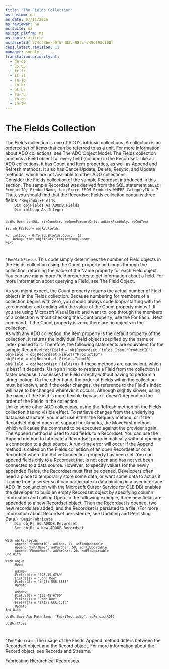 ```yaml
---
title: "The Fields Collection"
ms.custom: na
ms.date: 07/11/2016
ms.reviewer: na
ms.suite: na
ms.tgt_pltfrm: na
ms.topic: article
ms.assetid: 574cf36e-e5f5-403b-983c-749ef93c108f
caps.latest.revision: 11
manager: sonalm
translation.priority.ht: 
  - de-de
  - es-es
  - fr-fr
  - it-it
  - ja-jp
  - ko-kr
  - pt-br
  - ru-ru
  - zh-cn
  - zh-tw
---
```

# The Fields Collection
<?xml version="1.0" encoding="utf-8"?>
<developerReferenceWithoutSyntaxDocument xmlns="http://ddue.schemas.microsoft.com/authoring/2003/5" xmlns:xlink="http://www.w3.org/1999/xlink" xmlns:xsi="http://www.w3.org/2001/XMLSchema-instance" xsi:schemaLocation="http://ddue.schemas.microsoft.com/authoring/2003/5 http://dduestorage.blob.core.windows.net/ddueschema/developer.xsd">
  <introduction>
    <para>The <legacyBold>Fields</legacyBold> collection is one of ADO's intrinsic collections. A collection is an ordered set of items that can be referred to as a unit. For more information about ADO collections, see <legacyLink xlink:href="7a745aae-9372-49b6-8dae-b9c93e5f3216">The ADO Object Model</legacyLink>.</para>
    <para>The <legacyBold>Fields</legacyBold> collection contains a <legacyBold>Field</legacyBold> object for every field (column) in the <legacyBold>Recordset</legacyBold>. Like all ADO collections, it has <legacyBold>Count</legacyBold> and <legacyBold>Item</legacyBold> properties, as well as <legacyBold>Append</legacyBold> and <legacyBold>Refresh</legacyBold> methods. It also has <legacyBold>CancelUpdate</legacyBold>, <legacyBold>Delete</legacyBold>, <legacyBold>Resync</legacyBold>, and <legacyBold>Update</legacyBold> methods, which are not available to other ADO collections.</para>
  </introduction>
  <section>
    <title>Examining the Fields Collection</title>
    <content>
      <para>Consider the <legacyBold>Fields</legacyBold> collection of the sample <legacyBold>Recordset</legacyBold> introduced in this section. The sample <legacyBold>Recordset</legacyBold> was derived from the SQL statement</para>
      <code>SELECT ProductID, ProductName, UnitPrice FROM Products WHERE CategoryID = 7</code>
      <para>Thus, you should find that the <legacyBold>Recordset</legacyBold> <legacyBold>Fields</legacyBold> collection contains three fields.</para>
      <code>'BeginWalkFields
    Dim objFields As ADODB.Fields
    Dim intLoop As Integer
    
    objRs.Open strSQL, strConnStr, adOpenForwardOnly, adLockReadOnly, adCmdText
    
    Set objFields = objRs.Fields
    
    For intLoop = 0 To (objFields.Count - 1)
        Debug.Print objFields.Item(intLoop).Name
    Next
'EndWalkFields</code>
      <para>This code simply determines the number of <legacyBold>Field</legacyBold> objects in the <legacyBold>Fields</legacyBold> collection using the <legacyBold>Count</legacyBold> property and loops through the collection, returning the value of the <legacyBold>Name</legacyBold> property for each <legacyBold>Field</legacyBold> object. You can use many more <legacyBold>Field</legacyBold> properties to get information about a field. For more information about querying a <legacyBold>Field</legacyBold>, see <legacyLink xlink:href="7d1c4ad5-4be3-42ab-b516-e7133ca300bc">The Field Object</legacyLink>.</para>
    </content>
  </section>
  <section>
    <title>Counting Columns</title>
    <content>
      <para>As you might expect, the <legacyBold>Count</legacyBold> property returns the actual number of <legacyBold>Field</legacyBold> objects in the <legacyBold>Fields</legacyBold> collection. Because numbering for members of a collection begins with zero, you should always code loops starting with the zero member and ending with the value of the <legacyBold>Count</legacyBold> property minus 1. If you are using Microsoft Visual Basic and want to loop through the members of a collection without checking the <legacyBold>Count</legacyBold> property, use the <legacyBold>For</legacyBold> <legacyBold>Each...Next</legacyBold> command.</para>
      <para>If the <legacyBold>Count</legacyBold> property is zero, there are no objects in the collection.</para>
    </content>
  </section>
  <section>
    <title>Getting to the Field</title>
    <content>
      <para>As with any ADO collection, the <legacyBold>Item</legacyBold> property is the default property of the collection. It returns the individual <legacyBold>Field</legacyBold> object specified by the name or index passed to it. Therefore, the following statements are equivalent for the sample <legacyBold>Recordset</legacyBold>:</para>
      <code>objField = objRecordset.Fields.Item("ProductID")
objField = objRecordset.Fields("ProductID")
objField = objRecordset.Fields.Item(0)
objField = objRecordset.Fields(0)</code>
      <para>If these methods are equivalent, which is best? It depends. Using an index to retrieve a <legacyBold>Field</legacyBold> from the collection is faster because it accesses the <legacyBold>Field</legacyBold> directly without having to perform a string lookup. On the other hand, the order of <legacyBold>Fields</legacyBold> within the collection must be known, and if the order changes, the reference to the <legacyBold>Field's</legacyBold> index will have to be changed wherever it occurs. Although slightly slower, using the name of the <legacyBold>Field</legacyBold> is more flexible because it doesn't depend on the order of the <legacyBold>Fields</legacyBold> in the collection.</para>
    </content>
  </section>
  <section>
    <title>Using the Refresh Method</title>
    <content>
      <para>Unlike some other ADO collections, using the <legacyBold>Refresh</legacyBold> method on the <legacyBold>Fields</legacyBold> collection has no visible effect. To retrieve changes from the underlying database structure, you must use either the <legacyBold>Requery</legacyBold> method, or if the <legacyBold>Recordset</legacyBold> object does not support bookmarks, the <legacyBold>MoveFirst</legacyBold> method, which will cause the command to be executed against the provider again.</para>
    </content>
  </section>
  <section>
    <title>Adding Fields to a Recordset</title>
    <content>
      <para>The <legacyBold>Append</legacyBold> method is used to add fields to a <legacyBold>Recordset</legacyBold>. </para>
      <para>You can use the <legacyBold>Append</legacyBold> method to fabricate a <legacyBold>Recordset</legacyBold> programmatically without opening a connection to a data source. A run-time error will occur if the <legacyBold>Append</legacyBold> method is called on the <legacyBold>Fields</legacyBold> collection of an open <legacyBold>Recordset</legacyBold> or on a <legacyBold>Recordset</legacyBold> where the <legacyBold>ActiveConnection</legacyBold> property has been set. You can append fields only to a <legacyBold>Recordset</legacyBold> that is not open and has not yet been connected to a data source. However, to specify values for the newly appended <legacyBold>Fields</legacyBold>, the <legacyBold>Recordset</legacyBold> must first be opened.</para>
      <para>Developers often need a place to temporarily store some data, or want some data to act as if it came from a server so it can participate in data binding in a user interface. ADO (in conjunction with the <legacyLink xlink:href="420d0989-7cfb-4c66-a7b5-f4199d13165d">Microsoft Cursor Service for OLE DB</legacyLink>) enables the developer to build an empty <legacyBold>Recordset</legacyBold> object by specifying column information and calling <legacyBold>Open</legacyBold>. In the following example, three new fields are appended to a new <legacyBold>Recordset</legacyBold> object. Then the <legacyBold>Recordset</legacyBold> is opened, two new records are added, and the <legacyBold>Recordset</legacyBold> is persisted to a file. (For more information about <legacyBold>Recordset</legacyBold> persistence, see <legacyLink xlink:href="8dc27274-4f96-43d1-913c-4ff7d01b9a27">Updating and Persisting Data</legacyLink>.)</para>
      <code>'BeginFabricate
    Dim objRs As ADODB.Recordset
    Set objRs = New ADODB.Recordset
    
    With objRs.Fields
        .Append "StudentID", adChar, 11, adFldUpdatable
        .Append "FullName", adVarChar, 50, adFldUpdatable
        .Append "PhoneNmbr", adVarChar, 20, adFldUpdatable
    End With
    
    With objRs
        .Open
        
        .AddNew
        .Fields(0) = "123-45-6789"
        .Fields(1) = "John Doe"
        .Fields(2) = "(425) 555-5555"
        .Update
        
        .AddNew
        .Fields(0) = "123-45-6780"
        .Fields(1) = "Jane Doe"
        .Fields(2) = "(615) 555-1212"
        .Update
    End With
            
    objRs.Save App.Path &amp; "FabriTest.adtg", adPersistADTG
    
    objRs.Close
'EndFabricate</code>
      <para>The usage of the <legacyBold>Fields</legacyBold> <legacyBold>Append</legacyBold> method differs between the <legacyBold>Recordset</legacyBold> object and the <legacyBold>Record</legacyBold> object. For more information about the <legacyBold>Record</legacyBold> object, see <legacyLink xlink:href="4d68868e-2611-4b5c-9a89-7caa5f753151">Records and Streams</legacyLink>.</para>
    </content>
  </section>
  <relatedTopics>
<link xlink:href="a584e642-a4a3-418e-bc20-3aff81a5625a">Fabricating Hierarchical Recordsets</link>
</relatedTopics>
</developerReferenceWithoutSyntaxDocument>